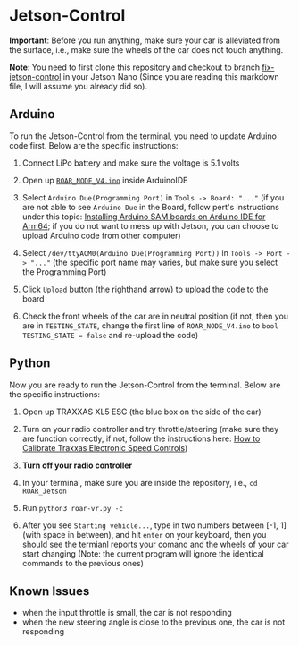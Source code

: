 # Jetson-Control

**Important**: Before you run anything, make sure your car is alleviated from the surface, i.e., make sure the wheels of the car does not touch anything.

**Note**: You need to first clone this repository and checkout to branch [fix-jetson-control](https://github.com/augcog/ROAR_Jetson/tree/fix_jetson_control) in your Jetson Nano (Since you are reading this markdown file, I will assume you already did so).

## Arduino
To run the Jetson-Control from the terminal, you need to update Arduino code first. Below are the specific instructions:

1. Connect LiPo battery and make sure the voltage is 5.1 volts 

2. Open up [`ROAR_NODE_V4.ino`](https://github.com/augcog/ROAR_Jetson/blob/fix_jetson_control/Arduino/ROAR_node/ROAR_NODE_V4/ROAR_NODE_V4.ino) inside ArduinoIDE

3. Select `Arduino Due(Programming Port)` in `Tools -> Board: "..."` (if you are not able to see `Arduino Due` in the Board, follow pert's instructions under this topic: [Installing Arduino SAM boards on Arduino IDE for Arm64](https://forum.arduino.cc/index.php?topic=572898.0); if you do not want to mess up with Jetson, you can choose to upload Arduino code from other computer)

4. Select `/dev/ttyACM0(Arduino Due(Programming Port))` in `Tools -> Port -> "..."` (the specific port name may varies, but make sure you select the Programming Port)

5. Click `Upload` button (the righthand arrow) to upload the code to the board

6. Check the front wheels of the car are in neutral position (if not, then you are in `TESTING_STATE`, change the first line of `ROAR_NODE_V4.ino` to `bool TESTING_STATE = false` and re-upload the code)

## Python

Now you are ready to run the Jetson-Control from the terminal. Below are the specific instructions:

1. Open up TRAXXAS XL5 ESC (the blue box on the side of the car)

2. Turn on your radio controller and try throttle/steering (make sure they are function correctly, if not, follow the instructions here: [How to Calibrate Traxxas Electronic Speed Controls](https://youtu.be/ix-J85uRFjE))

3. **Turn off your radio controller**

4. In your terminal, make sure you are inside the repository, i.e., `cd ROAR_Jetson`

5. Run `python3 roar-vr.py -c`

6. After you see `Starting vehicle...`, type in two numbers between [-1, 1] (with space in between), and hit `enter` on your keyboard, then you should see the termianl reports your comand and the wheels of your car start changing (Note: the current program will ignore the identical commands to the previous ones)

## Known Issues
- when the input throttle is small, the car is not responding
- when the new steering angle is close to the previous one, the car is not responding




